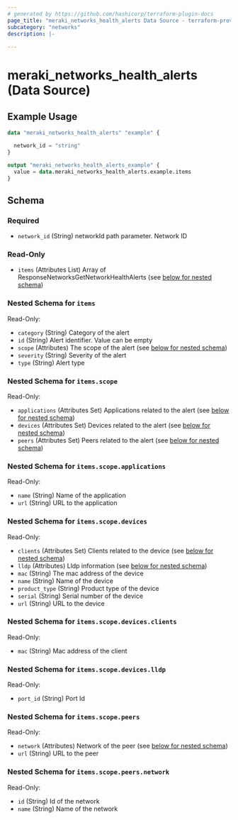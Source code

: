 ```yaml
---
# generated by https://github.com/hashicorp/terraform-plugin-docs
page_title: "meraki_networks_health_alerts Data Source - terraform-provider-meraki"
subcategory: "networks"
description: |-
  
---
```


# meraki_networks_health_alerts (Data Source)



## Example Usage

```terraform
data "meraki_networks_health_alerts" "example" {

  network_id = "string"
}

output "meraki_networks_health_alerts_example" {
  value = data.meraki_networks_health_alerts.example.items
}
```

<!-- schema generated by tfplugindocs -->
## Schema

### Required

- `network_id` (String) networkId path parameter. Network ID

### Read-Only

- `items` (Attributes List) Array of ResponseNetworksGetNetworkHealthAlerts (see [below for nested schema](#nestedatt--items))

<a id="nestedatt--items"></a>
### Nested Schema for `items`

Read-Only:

- `category` (String) Category of the alert
- `id` (String) Alert identifier. Value can be empty
- `scope` (Attributes) The scope of the alert (see [below for nested schema](#nestedatt--items--scope))
- `severity` (String) Severity of the alert
- `type` (String) Alert type

<a id="nestedatt--items--scope"></a>
### Nested Schema for `items.scope`

Read-Only:

- `applications` (Attributes Set) Applications related to the alert (see [below for nested schema](#nestedatt--items--scope--applications))
- `devices` (Attributes Set) Devices related to the alert (see [below for nested schema](#nestedatt--items--scope--devices))
- `peers` (Attributes Set) Peers related to the alert (see [below for nested schema](#nestedatt--items--scope--peers))

<a id="nestedatt--items--scope--applications"></a>
### Nested Schema for `items.scope.applications`

Read-Only:

- `name` (String) Name of the application
- `url` (String) URL to the application


<a id="nestedatt--items--scope--devices"></a>
### Nested Schema for `items.scope.devices`

Read-Only:

- `clients` (Attributes Set) Clients related to the device (see [below for nested schema](#nestedatt--items--scope--devices--clients))
- `lldp` (Attributes) Lldp information (see [below for nested schema](#nestedatt--items--scope--devices--lldp))
- `mac` (String) The mac address of the device
- `name` (String) Name of the device
- `product_type` (String) Product type of the device
- `serial` (String) Serial number of the device
- `url` (String) URL to the device

<a id="nestedatt--items--scope--devices--clients"></a>
### Nested Schema for `items.scope.devices.clients`

Read-Only:

- `mac` (String) Mac address of the client


<a id="nestedatt--items--scope--devices--lldp"></a>
### Nested Schema for `items.scope.devices.lldp`

Read-Only:

- `port_id` (String) Port Id



<a id="nestedatt--items--scope--peers"></a>
### Nested Schema for `items.scope.peers`

Read-Only:

- `network` (Attributes) Network of the peer (see [below for nested schema](#nestedatt--items--scope--peers--network))
- `url` (String) URL to the peer

<a id="nestedatt--items--scope--peers--network"></a>
### Nested Schema for `items.scope.peers.network`

Read-Only:

- `id` (String) Id of the network
- `name` (String) Name of the network
